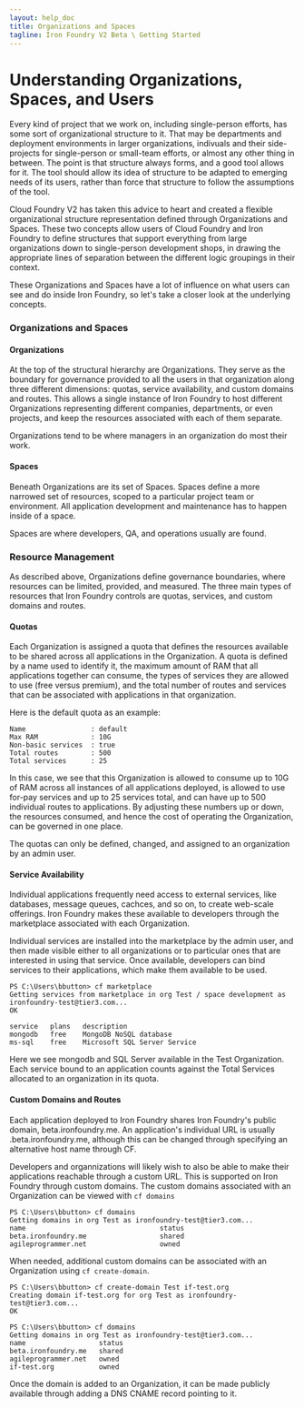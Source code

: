 ```yaml
---
layout: help_doc
title: Organizations and Spaces
tagline: Iron Foundry V2 Beta \ Getting Started
---
```

# Understanding Organizations, Spaces, and Users
Every kind of project that we work on, including single-person efforts, has some sort of organizational structure to it. That may be departments and deployment environments in larger organizations, indivuals and their side-projects for single-person or small-team efforts, or almost any other thing in between. The point is that structure always forms, and a good tool allows for it. The tool should allow its idea of structure to be adapted to emerging needs of its users, rather than force that structure to follow the assumptions of the tool.

Cloud Foundry V2 has taken this advice to heart and created a flexible organizational structure representation defined through Organizations and Spaces. These two concepts allow users of Cloud Foundry and Iron Foundry to define structures that support everything from large organizations down to single-person development shops, in drawing the appropriate lines of separation between the different logic groupings in their context.

These Organizations and Spaces have a lot of influence on what users can see and do inside Iron Foundry, so let's take a closer look at the underlying concepts.

### Organizations and Spaces
#### Organizations
At the top of the structural hierarchy are Organizations. They serve as the boundary for governance provided to all the users in that organization along three different dimensions: quotas, service availability, and custom domains and routes. This allows a single instance of Iron Foundry to host different Organizations representing different companies, departments, or even projects, and keep the resources associated with each of them separate. 

Organizations tend to be where managers in an organization do most their work.

#### Spaces
Beneath Organizations are its set of Spaces. Spaces define a more narrowed set of resources, scoped to a particular project team or environment. All application development and maintenance has to happen inside of a space. 

Spaces are where developers, QA, and operations usually are found.

### Resource Management
As described above, Organizations define governance boundaries, where resources can be limited, provided, and measured. The three main types of resources that Iron Foundry controls are quotas, services, and custom domains and routes. 

#### Quotas
Each Organization is assigned a quota that defines the resources available to be shared across all applications in the Organization. A quota is defined by a name used to identify it, the maximum amount of RAM that all applications together can consume, the types of services they are allowed to use (free versus premium), and the total number of routes and services that can be associated with applications in that organization. 

Here is the default quota as an example:

	Name                : default
	Max RAM             : 10G
	Non-basic services  : true
	Total routes        : 500
	Total services      : 25
	
In this case, we see that this Organization is allowed to consume up to 10G of RAM across all instances of all applications deployed, is allowed to use for-pay services and up to 25 services total, and can have up to 500 individual routes to applications. By adjusting these numbers up or down, the resources consumed, and hence the cost of operating the Organization, can be governed in one place.

The quotas can only be defined, changed, and assigned to an organization by an admin user.

#### Service Availability
Individual applications frequently need access to external services, like databases, message queues, cachces, and so on, to create web-scale offerings. Iron Foundry makes these available to developers through the marketplace associated with each Organization. 

Individual services are installed into the marketplace by the admin user, and then made visible either to all organizations or to particular ones that are interested in using that service. Once available, developers can bind services to their applications, which make them available to be used.

	PS C:\Users\bbutton> cf marketplace
	Getting services from marketplace in org Test / space development as ironfoundry-test@tier3.com...
	OK
	
	service   plans   description
	mongodb   free    MongoDB NoSQL database
	ms-sql    free    Microsoft SQL Server Service
	
Here we see mongodb and SQL Server available in the Test Organization. Each service bound to an application counts against the Total Services allocated to an organization in its quota.

#### Custom Domains and Routes
Each application deployed to Iron Foundry shares Iron Foundry's public domain, beta.ironfoundry.me. An application's individual URL is usually <appname>.beta.ironfoundry.me, although this can be changed through specifying an alternative host name through CF.

Developers and organnizations will likely wish to also be able to make their applications reachable through a custom URL. This is supported on Iron Foundry through custom domains. The custom domains associated with an Organization can be viewed with `cf domains`

	PS C:\Users\bbutton> cf domains
	Getting domains in org Test as ironfoundry-test@tier3.com...
	name                                 status
	beta.ironfoundry.me                  shared
	agileprogrammer.net                  owned

When needed, additional custom domains can be associated with an Organization using `cf create-domain`.

	PS C:\Users\bbutton> cf create-domain Test if-test.org
	Creating domain if-test.org for org Test as ironfoundry-test@tier3.com...
	OK
	
	PS C:\Users\bbutton> cf domains
	Getting domains in org Test as ironfoundry-test@tier3.com...
	name                  status
	beta.ironfoundry.me   shared
	agileprogrammer.net   owned
	if-test.org           owned
	
Once the domain is added to an Organization, it can be made publicly available through adding a DNS CNAME record pointing to it.